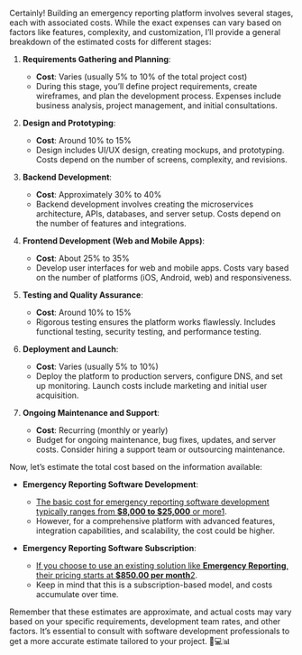 Certainly! Building an emergency reporting platform involves several stages, each with associated costs. While the exact expenses can vary based on factors like features, complexity, and customization, I’ll provide a general breakdown of the estimated costs for different stages:

1. **Requirements Gathering and Planning**:
    
    - **Cost**: Varies (usually 5% to 10% of the total project cost)
    - During this stage, you’ll define project requirements, create wireframes, and plan the development process. Expenses include business analysis, project management, and initial consultations.
2. **Design and Prototyping**:
    
    - **Cost**: Around 10% to 15%
    - Design includes UI/UX design, creating mockups, and prototyping. Costs depend on the number of screens, complexity, and revisions.
3. **Backend Development**:
    
    - **Cost**: Approximately 30% to 40%
    - Backend development involves creating the microservices architecture, APIs, databases, and server setup. Costs depend on the number of features and integrations.
4. **Frontend Development (Web and Mobile Apps)**:
    
    - **Cost**: About 25% to 35%
    - Develop user interfaces for web and mobile apps. Costs vary based on the number of platforms (iOS, Android, web) and responsiveness.
5. **Testing and Quality Assurance**:
    
    - **Cost**: Around 10% to 15%
    - Rigorous testing ensures the platform works flawlessly. Includes functional testing, security testing, and performance testing.
6. **Deployment and Launch**:
    
    - **Cost**: Varies (usually 5% to 10%)
    - Deploy the platform to production servers, configure DNS, and set up monitoring. Launch costs include marketing and initial user acquisition.
7. **Ongoing Maintenance and Support**:
    
    - **Cost**: Recurring (monthly or yearly)
    - Budget for ongoing maintenance, bug fixes, updates, and server costs. Consider hiring a support team or outsourcing maintenance.

Now, let’s estimate the total cost based on the information available:

- **Emergency Reporting Software Development**:
    
    - [The basic cost for emergency reporting software development typically ranges from **$8,000 to $25,000** or more](https://technoyuga.com/blog/emergency-reporting-software-development/)[1](https://technoyuga.com/blog/emergency-reporting-software-development/).
    - However, for a comprehensive platform with advanced features, integration capabilities, and scalability, the cost could be higher.
- **Emergency Reporting Software Subscription**:
    
    - [If you choose to use an existing solution like **Emergency Reporting**, their pricing starts at **$850.00 per month**](https://www.softwareadvice.com/ems/emergency-reporting-profile/)[2](https://www.softwareadvice.com/ems/emergency-reporting-profile/).
    - Keep in mind that this is a subscription-based model, and costs accumulate over time.

Remember that these estimates are approximate, and actual costs may vary based on your specific requirements, development team rates, and other factors. It’s essential to consult with software development professionals to get a more accurate estimate tailored to your project. 🚒💻📊
